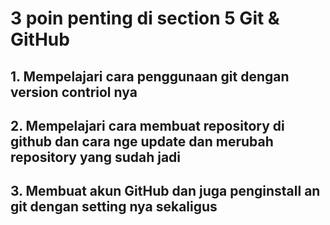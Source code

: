 # 3 poin penting di section 5 Git & GitHub

## 1. Mempelajari cara penggunaan git dengan version contriol nya 
## 2. Mempelajari cara membuat repository di github dan cara nge update dan merubah repository yang sudah jadi
## 3. Membuat akun GitHub dan juga penginstall an git dengan setting nya sekaligus